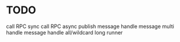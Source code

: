 # TODO
call RPC sync
call RPC async
publish message
handle message
multi handle message
handle all/wildcard
long runner